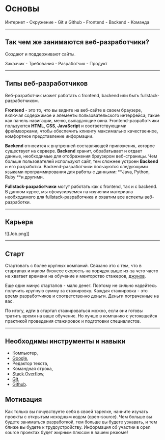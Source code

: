 # Основы
Интернет - Окружение - Git и Github - Frontend - Backend - Команда
***
## Так чем же занимаются веб-разработчики?
Создают и поддерживают сайты.

Заказчик - Требования - Разработчик - Продукт
***
## Типы веб-разработчиков
Веб-разработчик может работать с frontend, backend или быть fullstack-разработчиком.

**Frontend** - это то, что вы видите на веб-сайте в своем браузере, включая содержимое и элементы пользовательского интерфейса, такие как панель навигации, меню, выпадающие окна. Frontend-разработчики пользуются **HTML**, **CSS**, **JavaScript** и соответствующими фреймворками, чтобы обеспечить клиенту максимально качественное, комфортное представление информации.

**Backend** относится к внутренней составляющей приложения, которое существует на сервере. **Backend** хранит, обрабатывает и отдает данные, необходимые для отображения браузером веб-страницы. Чем больше пользователей используют сайт, тем сложнее устроен **Backend** и его разработка. Backend-разработчики пользуются следующими языками программирования для работы с данными: **Java, Python, Ruby **и другими.

**Fullstack-разработчики** могут работать как с frontend, так и с backend. В данном курсе, мы сфокусируемся на изучении материала необходимого для fullstack-разработчика и охватим все аспекты веб-разработки.
***
## Карьера

![[Job.png]]

***
## Старт
Стартовать с более крупных компаний. Связано это с тем, что в стартапах и малом бизнесе скорость на порядок выше из-за чего часто не хватает времени на обучение и менторство стажеров, [джунов](https://habr.com/ru/post/201654/).

Еще один минус стартапов - мало денег. Поэтому не сильно надейтесь получить крупную сумму за стажировку. Каждая стажировка - это время разработчиков и соответственно деньги. Деньги потраченные на вас.

По итогу, идти в стартап стажироваться можно, если они готовы тратить время на ваше обучение. Но лучше в компанию с устоявшейся практикой проведения стажировок и подготовки специалистов.
***
## Необходимы инструменты и навыки
-   Компьютер,
-   [Google](https://www.google.com/),
-   Редактор текста,
-   Командная строка,
-   [Stack Overflow](http://stackoverflow.com/),
-   [Git](https://git-scm.com/book/ru/v2),
-   [Github](https://github.com/).

## Мотивация
Как только вы почувствуете себя в своей тарелке, начните изучать проекты с открытым исходным кодом (open-source). Чем больше вы будете заниматься разработкой, тем больше вы будете узнавать, и тем ближе вы будете к трудоустройству. Информация об участии в open source проектах будет жирным плюсом в вашем резюме!